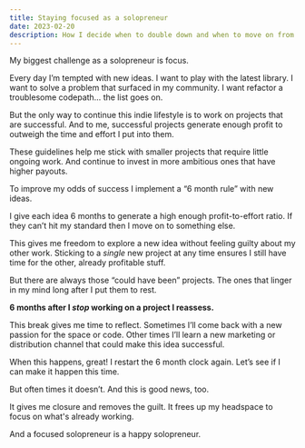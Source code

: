 ```yaml
---
title: Staying focused as a solopreneur
date: 2023-02-20
description: How I decide when to double down and when to move on from a new idea.
---
```


My biggest challenge as a solopreneur is focus.

Every day I’m tempted with new ideas. I want to play with the latest library. I want to solve a problem that surfaced in my community. I want refactor a troublesome codepath… the list goes on.

But the only way to continue this indie lifestyle is to work on projects that are successful. And to me, successful projects generate enough profit to outweigh the time and effort I put into them.

These guidelines help me stick with smaller projects that require little ongoing work. And continue to invest in more ambitious ones that have higher payouts.

To improve my odds of success I implement a “6 month rule” with new ideas.

I give each idea 6 months to generate a high enough profit-to-effort ratio. If they can’t hit my standard then I move on to something else.

This gives me freedom to explore a new idea without feeling guilty about my other work. Sticking to a *single* new project at any time ensures I still have time for the other, already profitable stuff.

But there are always those “could have been” projects. The ones that linger in my mind long after I put them to rest.

**6 months after I *stop* working on a project I reassess.**

This break gives me time to reflect. Sometimes I’ll come back with a new passion for the space or code. Other times I’ll learn a new marketing or distribution channel that could make this idea successful. 

When this happens, great! I restart the 6 month clock again. Let’s see if I can make it happen this time.

But often times it doesn’t. And this is good news, too.

It gives me closure and removes the guilt. It frees up my headspace to focus on what's already working.

And a focused solopreneur is a happy solopreneur.

